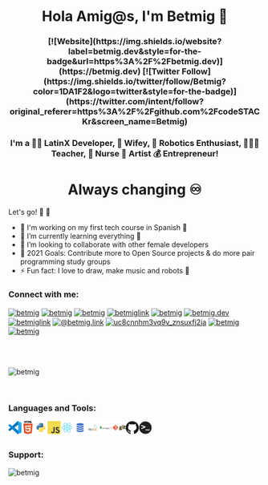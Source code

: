 <h1 align="center"> Hola Amig@s, I'm Betmig 👋 </h1>

<h3 align="center">[![Website](https://img.shields.io/website?label=betmig.dev&style=for-the-badge&url=https%3A%2F%2Fbetmig.dev)](https://betmig.dev)
[![Twitter Follow](https://img.shields.io/twitter/follow/Betmig?color=1DA1F2&logo=twitter&style=for-the-badge)](https://twitter.com/intent/follow?original_referer=https%3A%2F%2Fgithub.com%2FcodeSTACKr&screen_name=Betmig)</h3>

<h3 align="center">I'm a 💃🏽 LatinX Developer, 💍 Wifey, 🤖 Robotics Enthusiast, 👩🏽‍🏫 Teacher, 🏥 Nurse 🎨 Artist 💰 Entrepreneur!</h3>
<h1 align="center">Always changing ♾ </h1>
Let's go! 🚀 🚀

<br>

- 🔭 I'm working on my first tech course in Spanish 👀
- 🌱 I’m currently learning everything 🤣
- 👯 I’m looking to collaborate with other female developers
- 🥅 2021 Goals: Contribute more to Open Source projects & do more pair programming study groups
- ⚡ Fun fact: I love to draw, make music and robots 🤖

### Connect with me:
<p align="left">
<a href="https://codepen.io/betmig" target="blank"><img align="center" src="https://raw.githubusercontent.com/rahuldkjain/github-profile-readme-generator/master/src/images/icons/Social/codepen.svg" alt="betmig" height="30" width="40" /></a>
<a href="https://dev.to/betmig" target="blank"><img align="center" src="https://raw.githubusercontent.com/rahuldkjain/github-profile-readme-generator/master/src/images/icons/Social/devto.svg" alt="betmig" height="30" width="40" /></a>
<a href="https://twitter.com/betmig" target="blank"><img align="center" src="https://raw.githubusercontent.com/rahuldkjain/github-profile-readme-generator/master/src/images/icons/Social/twitter.svg" alt="betmig" height="30" width="40" /></a>
<a href="https://linkedin.com/in/betmiglink" target="blank"><img align="center" src="https://raw.githubusercontent.com/rahuldkjain/github-profile-readme-generator/master/src/images/icons/Social/linked-in-alt.svg" alt="betmiglink" height="30" width="40" /></a>
<a href="https://stackoverflow.com/users/betmig" target="blank"><img align="center" src="https://raw.githubusercontent.com/rahuldkjain/github-profile-readme-generator/master/src/images/icons/Social/stack-overflow.svg" alt="betmig" height="30" width="40" /></a>
<a href="https://fb.com/betmig.dev" target="blank"><img align="center" src="https://raw.githubusercontent.com/rahuldkjain/github-profile-readme-generator/master/src/images/icons/Social/facebook.svg" alt="betmig.dev" height="30" width="40" /></a>
<a href="https://instagram.com/betmiglink" target="blank"><img align="center" src="https://raw.githubusercontent.com/rahuldkjain/github-profile-readme-generator/master/src/images/icons/Social/instagram.svg" alt="betmiglink" height="30" width="40" /></a>
<a href="https://medium.com/@betmig.link" target="blank"><img align="center" src="https://raw.githubusercontent.com/rahuldkjain/github-profile-readme-generator/master/src/images/icons/Social/medium.svg" alt="@betmig.link" height="30" width="40" /></a>
<a href="https://www.youtube.com/channel/UC8CnNHm3VQ9v_ZNsUXfJ2JA" target="blank"><img align="center" src="https://raw.githubusercontent.com/rahuldkjain/github-profile-readme-generator/master/src/images/icons/Social/youtube.svg" alt="uc8cnnhm3vq9v_znsuxfj2ja" height="30" width="40" /></a>
<a href="https://www.hackerrank.com/betmig" target="blank"><img align="center" src="https://raw.githubusercontent.com/rahuldkjain/github-profile-readme-generator/master/src/images/icons/Social/hackerrank.svg" alt="betmig" height="30" width="40" /></a>
<a href="https://www.leetcode.com/betmig" target="blank"><img align="center" src="https://raw.githubusercontent.com/rahuldkjain/github-profile-readme-generator/master/src/images/icons/Social/leet-code.svg" alt="betmig" height="30" width="40" /></a>
</p>
<br><br>
<p><img align="center" src="https://github-readme-stats.vercel.app/api?username=betmig&show_icons=true&locale=en" alt="betmig" /></p>


<br />

### Languages and Tools:

<img align="left" alt="Visual Studio Code" width="26px" src="https://raw.githubusercontent.com/github/explore/80688e429a7d4ef2fca1e82350fe8e3517d3494d/topics/visual-studio-code/visual-studio-code.png" />
<img align="left" alt="HTML5" width="26px" src="https://raw.githubusercontent.com/github/explore/80688e429a7d4ef2fca1e82350fe8e3517d3494d/topics/html/html.png" />
<img align="left" alt="Python" width="26px" src="https://raw.githubusercontent.com/github/explore/80688e429a7d4ef2fca1e82350fe8e3517d3494d/topics/python/python.png" />
<img align="left" alt="JavaScript" width="26px" src="https://raw.githubusercontent.com/github/explore/80688e429a7d4ef2fca1e82350fe8e3517d3494d/topics/javascript/javascript.png" />
<img align="left" alt="React" width="26px" src="https://raw.githubusercontent.com/github/explore/80688e429a7d4ef2fca1e82350fe8e3517d3494d/topics/react/react.png" />
<img align="left" alt="SQL" width="26px" src="https://raw.githubusercontent.com/github/explore/80688e429a7d4ef2fca1e82350fe8e3517d3494d/topics/sql/sql.png" />
<img align="left" alt="MySQL" width="26px" src="https://raw.githubusercontent.com/github/explore/80688e429a7d4ef2fca1e82350fe8e3517d3494d/topics/mysql/mysql.png" />
<img align="left" alt="MongoDB" width="26px" src="https://raw.githubusercontent.com/github/explore/80688e429a7d4ef2fca1e82350fe8e3517d3494d/topics/mongodb/mongodb.png" />
<img align="left" alt="Git" width="26px" src="https://raw.githubusercontent.com/github/explore/80688e429a7d4ef2fca1e82350fe8e3517d3494d/topics/git/git.png" />
<img align="left" alt="GitHub" width="26px" src="https://raw.githubusercontent.com/github/explore/78df643247d429f6cc873026c0622819ad797942/topics/github/github.png" />
<img align="left" alt="Terminal" width="26px" src="https://raw.githubusercontent.com/github/explore/80688e429a7d4ef2fca1e82350fe8e3517d3494d/topics/terminal/terminal.png" />
<br><br>

### Support:
<p><a href="https://ko-fi.com/betmig"> <img align="left" src="https://cdn.ko-fi.com/cdn/kofi3.png?v=3" height="50" width="210" alt="betmig" /></a></p><br><br>



[website]: https://betmig.dev
[twitter]: https://twitter.com/Betmig
[youtube]: https://www.youtube.com/channel/UC8CnNHm3VQ9v_ZNsUXfJ2JA
[instagram]: https://instagram.com/betmiglink
[linkedin]: https://www.linkedin.com/in/betmiglink/

